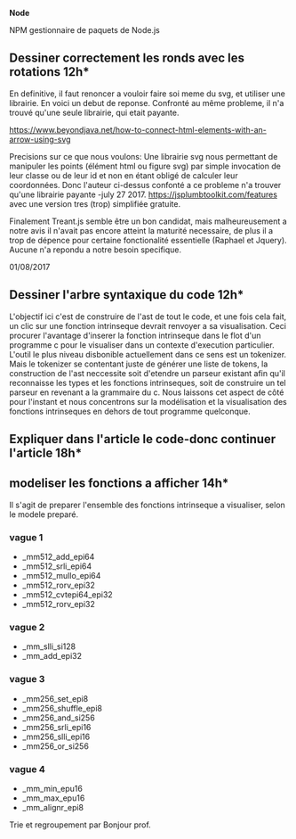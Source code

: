 **Node**

NPM gestionnaire de paquets de Node.js

## Dessiner correctement les ronds avec les rotations 12h* 
En definitive, il faut renoncer a vouloir faire soi meme du svg, et utiliser une librairie. En voici un debut de reponse.
Confronté au même probleme, il n'a trouvé qu'une seule librairie, qui etait payante.

<https://www.beyondjava.net/how-to-connect-html-elements-with-an-arrow-using-svg>

Precisions sur ce que nous voulons:
Une librairie svg nous permettant de manipuler les points (élément html ou figure svg) par simple invocation de leur classe ou de leur id et non en étant obligé de calculer leur coordonnées.
 Donc l'auteur ci-dessus confonté a ce probleme n'a trouver qu'une librairie payante -july 27 2017.
 <https://jsplumbtoolkit.com/features> avec une version tres (trop) simplifiée gratuite.
 
 Finalement Treant.js semble être un bon candidat, mais malheureusement a notre avis il n'avait pas encore atteint la maturité necessaire, de plus il a trop de dépence pour certaine fonctionalité essentielle (Raphael et Jquery).
 Aucune n'a repondu a notre besoin specifique.
 
 01/08/2017
 
## Dessiner l'arbre syntaxique du code 12h*

L'objectif ici c'est de construire de l'ast de tout le code, et une fois cela fait, un clic sur une fonction intrinseque devrait renvoyer a sa visualisation. Ceci procurer l'avantage d'inserer la fonction intrinseque dans le flot d'un programme c pour le visualiser dans un contexte d'execution particulier. L'outil le plus niveau disbonible actuellement dans ce sens est un tokenizer. Mais le tokenizer se contentant juste de générer une liste de tokens, la construction de l'ast neccessite soit d'etendre un parseur existant afin qu'il reconnaisse les types et les fonctions intrinseques, soit de construire un tel parseur en revenant a la grammaire du c.
Nous laissons cet aspect de côté pour l'instant et nous concentrons sur la modélisation et la visualisation des fonctions intrinseques en dehors de tout programme quelconque.


## Expliquer dans l'article le code-donc continuer l'article 18h*

## modeliser les fonctions a afficher 14h*

Il s'agit de preparer l'ensemble des fonctions intrinseque a visualiser, selon le modele preparé.

### vague 1


* _mm512_add_epi64
* _mm512_srli_epi64
* _mm512_mullo_epi64
* _mm512_rorv_epi32
* _mm512_cvtepi64_epi32
* _mm512_rorv_epi32


### vague 2

* _mm_slli_si128
* _mm_add_epi32



### vague 3

* _mm256_set_epi8
* _mm256_shuffle_epi8
* _mm256_and_si256
* _mm256_srli_epi16
* _mm256_slli_epi16
* _mm256_or_si256


### vague 4

* _mm_min_epu16
* _mm_max_epu16
* _mm_alignr_epi8


Trie et regroupement par Bonjour prof.


